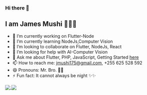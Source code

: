 ### Hi there 👋

## I am James Mushi 👨🏽‍💻



<!-- **itsmushi/itsmushi** is a ✨ _special_ ✨ repository because its `README.md` (this file) appears on your GitHub profile. -->

<!-- Here are some ideas to get you started: -->

<!-- - code social  https://coder.social/itsmushi -->

- 🔭 I’m currently working on Flutter-Node
- 🌱 I’m currently learning NodeJs,Computer Vision
- 👯 I’m looking to collaborate on Flutter, NodeJs, React  
- 🤔 I’m looking for help with AI-Computer Vision
- 💬 Ask me about Flutter, PHP, JavaScript, Getting Started <a href="https://github.com/itsmushi/itsmushi/issues" > here</a>
- 📫 How to reach me: jmushi175@gmail.com, +255 625 528 592
- 😄 Pronouns: Mr.  Bro. 💪💪  
- ⚡ Fun fact: It cannot always be night ✨✨


<!--  [![Top Langs](https://github-readme-stats.vercel.app/api/top-langs/?username=itsmushi&show_icons=true&theme=dark)](https://github.com/anuraghazra/github-readme-stats)     [![Anurag's GitHub stats](https://github-readme-stats.vercel.app/api?username=itsmushi&show_icons=true&theme=dark)](https://github.com/anuraghazra/github-readme-stats)
  -->
 
 <a href="https://github.com/anuraghazra/convoychat">
  <img align="center" src="https://github-readme-stats.vercel.app/api?username=itsmushi&show_icons=true&theme=dark)" />
</a>
 
 
 <a href="https://github.com/anuraghazra/github-readme-stats">
  <img align="center" src="https://github-readme-stats.vercel.app/api/top-langs/?username=itsmushi&show_icons=true&theme=dark)" />
</a>

<!--  

[![willianrod's wakatime stats](https://github-readme-stats.vercel.app/api/wakatime?username=itsmushi)](https://github.com/anuraghazra/github-readme-stats) -->

